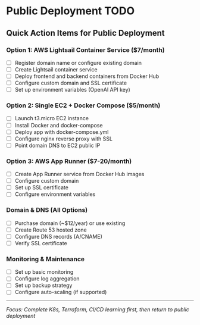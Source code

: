 # Public Deployment TODO

## Quick Action Items for Public Deployment

### Option 1: AWS Lightsail Container Service ($7/month)
- [ ] Register domain name or configure existing domain
- [ ] Create Lightsail container service
- [ ] Deploy frontend and backend containers from Docker Hub
- [ ] Configure custom domain and SSL certificate
- [ ] Set up environment variables (OpenAI API key)

### Option 2: Single EC2 + Docker Compose ($5/month)
- [ ] Launch t3.micro EC2 instance
- [ ] Install Docker and docker-compose
- [ ] Deploy app with docker-compose.yml
- [ ] Configure nginx reverse proxy with SSL
- [ ] Point domain DNS to EC2 public IP

### Option 3: AWS App Runner ($7-20/month)
- [ ] Create App Runner service from Docker Hub images
- [ ] Configure custom domain
- [ ] Set up SSL certificate
- [ ] Configure environment variables

### Domain & DNS (All Options)
- [ ] Purchase domain (~$12/year) or use existing
- [ ] Create Route 53 hosted zone
- [ ] Configure DNS records (A/CNAME)
- [ ] Verify SSL certificate

### Monitoring & Maintenance
- [ ] Set up basic monitoring
- [ ] Configure log aggregation
- [ ] Set up backup strategy
- [ ] Configure auto-scaling (if supported)

---
*Focus: Complete K8s, Terraform, CI/CD learning first, then return to public deployment*